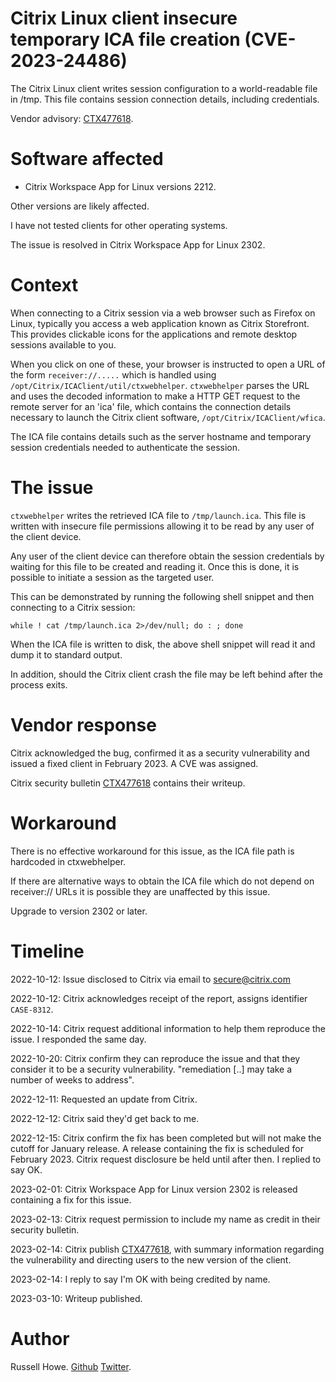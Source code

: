 # Citrix Linux client insecure temporary ICA file creation (CVE-2023-24486)

The Citrix Linux client writes session configuration to a world-readable file
in /tmp. This file contains session connection details, including credentials.

Vendor advisory: [CTX477618](https://support.citrix.com/article/CTX477618).

# Software affected

- Citrix Workspace App for Linux versions 2212.

Other versions are likely affected.

I have not tested clients for other operating systems.

The issue is resolved in Citrix Workspace App for Linux 2302.

# Context

When connecting to a Citrix session via a web browser such as Firefox on Linux,
typically you access a web application known as Citrix Storefront. This
provides clickable icons for the applications and remote desktop sessions
available to you.

When you click on one of these, your browser is instructed to open a URL of the
form `receiver://.....` which is handled using `/opt/Citrix/ICAClient/util/ctxwebhelper`.
`ctxwebhelper` parses the URL and uses the decoded information to make a HTTP
GET request to the remote server for an 'ica' file, which contains the
connection details necessary to launch the Citrix client software,
`/opt/Citrix/ICAClient/wfica`.

The ICA file contains details such as the server hostname and temporary session
credentials needed to authenticate the session.

# The issue

`ctxwebhelper` writes the retrieved ICA file to `/tmp/launch.ica`. This file is
written with insecure file permissions allowing it to be read by any user of
the client device.

Any user of the client device can therefore obtain the session credentials by
waiting for this file to be created and reading it. Once this is done, it is
possible to initiate a session as the targeted user.

This can be demonstrated by running the following shell snippet and then
connecting to a Citrix session:

    while ! cat /tmp/launch.ica 2>/dev/null; do : ; done

When the ICA file is written to disk, the above shell snippet will read it and
dump it to standard output.

In addition, should the Citrix client crash the file may be left behind after
the process exits.

# Vendor response

Citrix acknowledged the bug, confirmed it as a security vulnerability and issued
a fixed client in February 2023. A CVE was assigned.

Citrix security bulletin
[CTX477618](https://support.citrix.com/article/CTX477618) contains their
writeup.

# Workaround

There is no effective workaround for this issue, as the ICA file path is
hardcoded in ctxwebhelper.

If there are alternative ways to obtain the ICA file which do not depend on
receiver:// URLs it is possible they are unaffected by this issue.

Upgrade to version 2302 or later.

# Timeline

2022-10-12: Issue disclosed to Citrix via email to secure@citrix.com

2022-10-12: Citrix acknowledges receipt of the report, assigns identifier
`CASE-8312`.

2022-10-14: Citrix request additional information to help them reproduce the
issue. I responded the same day.

2022-10-20: Citrix confirm they can reproduce the issue and that they consider
it to be a security vulnerability. "remediation [..] may take a number of weeks
to address".

2022-12-11: Requested an update from Citrix.

2022-12-12: Citrix said they'd get back to me.

2022-12-15: Citrix confirm the fix has been completed but will not make the
cutoff for January release. A release containing the fix is scheduled for
February 2023. Citrix request disclosure be held until after then. I replied to
say OK.

2023-02-01: Citrix Workspace App for Linux version 2302 is released containing
a fix for this issue.

2023-02-13: Citrix request permission to include my name as credit in their
security bulletin.

2023-02-14: Citrix publish
[CTX477618](https://support.citrix.com/article/CTX477618), with summary
information regarding the vulnerability and directing users to the new version
of the client.

2023-02-14: I reply to say I'm OK with being credited by name.

2023-03-10: Writeup published.

# Author

Russell Howe. [Github](https://github.com/rhowe) [Twitter](https://twitter.com/rhowe212).
